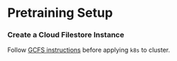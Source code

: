 # Pretraining Setup

### Create a Cloud Filestore Instance

Follow [GCFS instructions](https://master.kubeflow.org/docs/guides/gke/cloud-filestore/) before applying `k8s` to cluster.